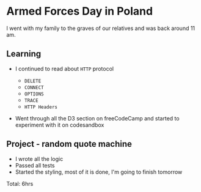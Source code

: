 # Armed Forces Day in Poland
I went with my family to the graves of our relatives and was back around 11 am.

## Learning
* I continued to read about `HTTP` protocol
  * `DELETE`
  * `CONNECT`
  * `OPTIONS`
  * `TRACE`
  * `HTTP Headers`
  
 * Went through all the D3 section on freeCodeCamp and started to experiment with it on codesandbox
 
 ## Project - random quote machine
 * I wrote all the logic
 * Passed all tests
 * Started the styling, most of it is done, I'm going to finish tomorrow

Total: 6hrs
